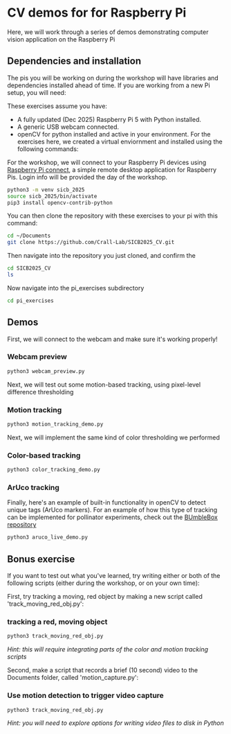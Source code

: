 # CV demos for for Raspberry Pi
Here, we will work through a series of demos demonstrating computer vision application on the Raspberry Pi

## Dependencies and installation
The pis you will be working on during the workshop will have libraries and dependencies installed ahead of time. If you are working from a new Pi setup, you will need:

These exercises assume you have:
- A fully updated (Dec 2025) Raspberry Pi 5 with Python installed.
- A generic USB webcam connected.
- openCV for python installed and active in your environment. For the exercises here, we created a virtual enviornment and installed using the following commands:

For the workshop, we will connect to your Raspberry Pi devices using [Raspberry Pi connect](https://connect.raspberrypi.com/sign-in), a simple remote desktop application for Raspberry Pis. Login info will be provided the day of the workshop.

```bash
python3 -m venv sicb_2025
source sicb_2025/bin/activate
pip3 install opencv-contrib-python
```

You can then clone the repository with these exercises to your pi with this command:
```bash
cd ~/Documents
git clone https://github.com/Crall-Lab/SICB2025_CV.git
```

Then navigate into the repository you just cloned, and confirm the 
```bash
cd SICB2025_CV
ls
```
Now navigate into the pi_exercises subdirectory
```bash
cd pi_exercises
```

## Demos

First, we will connect to the webcam and make sure it's working properly!
### Webcam preview
```bash
python3 webcam_preview.py
```

Next, we will test out some motion-based tracking, using pixel-level difference thresholding
### Motion tracking
```bash
python3 motion_tracking_demo.py
```

Next, we will implement the same kind of color thresholding we performed 
### Color-based tracking
```bash
python3 color_tracking_demo.py
```

### ArUco tracking
Finally, here's an example of built-in functionality in openCV to detect unique tags (ArUco markers). For an example of how this type of tracking can be implemented for pollinator experiments, check out the [BUmbleBox repository](https://github.com/Crall-Lab/BumbleBox)
```bash
python3 aruco_live_demo.py
```

## Bonus exercise
If you want to test out what you've learned, try writing either or both of the following scripts (either during the workshop, or on your own time):

First, try tracking a moving, red object by making a new script called 'track_moving_red_obj.py':
### tracking a red, moving object
```bash
python3 track_moving_red_obj.py
```
*Hint: this will require integrating parts of the color and motion tracking scripts*


Second, make a script that records a brief (10 second) video to the Documents folder, called 'motion_capture.py':
### Use motion detection to trigger video capture
```bash
python3 track_moving_red_obj.py
```
*Hint: you will need to explore options for writing video files to disk in Python*
